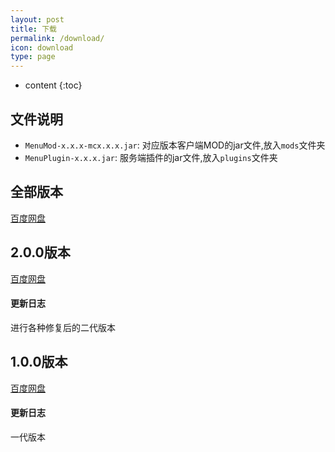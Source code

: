```yaml
---
layout: post
title: 下载
permalink: /download/
icon: download
type: page
---
```


* content
{:toc}




## 文件说明
* `MenuMod-x.x.x-mcx.x.x.jar`: 对应版本客户端MOD的jar文件,放入`mods`文件夹
* `MenuPlugin-x.x.x.jar`: 服务端插件的jar文件,放入`plugins`文件夹

## 全部版本
[百度网盘](https://pan.baidu.com/s/1sRLddCdn1gdQCKKYiYiT1g)

## 2.0.0版本
[百度网盘](https://pan.baidu.com/s/1krPGvhU42haZM_YuPEgYRg)

#### 更新日志
进行各种修复后的二代版本

## 1.0.0版本
[百度网盘](https://pan.baidu.com/s/1SrTmMBPKogF_gZKhvY-HOg)

#### 更新日志
一代版本

